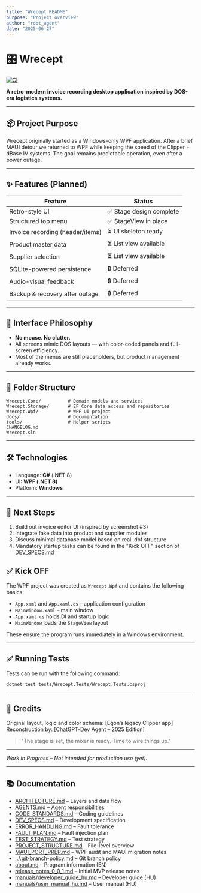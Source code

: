 ```yaml
---
title: "Wrecept README"
purpose: "Project overview"
author: "root_agent"
date: "2025-06-27"
---
```


# 🎛️ Wrecept

[![CI](https://github.com/luckydizzier/wrecept/actions/workflows/ci.yml/badge.svg)](https://github.com/luckydizzier/wrecept/actions/workflows/ci.yml)

**A retro-modern invoice recording desktop application inspired by DOS-era logistics systems.**

---

## 📦 Project Purpose

Wrecept originally started as a Windows-only WPF application. After a brief MAUI detour we returned to WPF while keeping the speed of the Clipper + dBase IV systems. The goal remains predictable operation, even after a power outage.

---

## ✨ Features (Planned)

| Feature                          | Status                  |
| -------------------------------- | ----------------------- |
| Retro-style UI                   | ✅ Stage design complete |
| Structured top menu              | ✅ StageView in place    |
| Invoice recording (header/items) | ⏳ UI skeleton ready     |
| Product master data              | ⏳ List view available   |
| Supplier selection               | ⏳ List view available   |
| SQLite-powered persistence       | 🔒 Deferred             |
| Audio-visual feedback            | 🔒 Deferred             |
| Backup & recovery after outage   | 🔒 Deferred             |

---

## 🎹 Interface Philosophy

* **No mouse. No clutter.**
* All screens mimic DOS layouts — with color-coded panels and full-screen efficiency.
* Most of the menus are still placeholders, but product management already works.

---

## 📁 Folder Structure

```
Wrecept.Core/          # Domain models and services
Wrecept.Storage/       # EF Core data access and repositories
Wrecept.Wpf/           # WPF UI project
docs/                  # Documentation
tools/                 # Helper scripts
CHANGELOG.md
Wrecept.sln
```

---

## 🛠 Technologies

* Language: **C#** (.NET 8)
* UI: **WPF (.NET 8)**
* Platform: **Windows**

---

## 🎯 Next Steps

1. Build out invoice editor UI (inspired by screenshot #3)
2. Integrate fake data into product and supplier modules
3. Discuss minimal database model based on real .dbf structure
4. Mandatory startup tasks can be found in the "Kick OFF" section of [DEV_SPECS.md](DEV_SPECS.md)

## ✅ Kick OFF

The WPF project was created as `Wrecept.Wpf` and contains the following basics:

* `App.xaml` and `App.xaml.cs` – application configuration
* `MainWindow.xaml` – main window
* `App.xaml.cs` holds DI and startup logic
* `MainWindow` loads the `StageView` layout

These ensure the program runs immediately in a Windows environment.

---

## ✅ Running Tests

Tests can be run with the following command:

```bash
dotnet test tests/Wrecept.Tests/Wrecept.Tests.csproj
```

---

## 🧾 Credits

Original layout, logic and color schema: \[Egon’s legacy Clipper app]
Reconstruction by: \[ChatGPT-Dev Agent – 2025 Edition]

> "The stage is set, the mixer is ready. Time to wire things up."

---

*Work in Progress – Not intended for production use (yet).*

---

## 📚 Documentation

- [ARCHITECTURE.md](ARCHITECTURE.md) – Layers and data flow
- [AGENTS.md](AGENTS.md) – Agent responsibilities
- [CODE_STANDARDS.md](CODE_STANDARDS.md) – Coding guidelines
- [DEV_SPECS.md](DEV_SPECS.md) – Development specification
- [ERROR_HANDLING.md](ERROR_HANDLING.md) – Fault tolerance
- [FAULT_PLAN.md](FAULT_PLAN.md) – Fault injection plan
- [TEST_STRATEGY.md](TEST_STRATEGY.md) – Test strategy
- [PROJECT_STRUCTURE.md](PROJECT_STRUCTURE.md) – File-level overview
- [MAUI_PORT_PREP.md](MAUI_PORT_PREP.md) – WPF audit and MAUI migration notes
- [../.git-branch-policy.md](../.git-branch-policy.md) – Git branch policy
- [about.md](about.md) – Program information (EN)
- [release_notes_0_0_1.md](release_notes_0_0_1.md) – Initial MVP release notes
- [manuals/developer_guide_hu.md](manuals/developer_guide_hu.md) – Developer guide (HU)
- [manuals/user_manual_hu.md](manuals/user_manual_hu.md) – User manual (HU)
